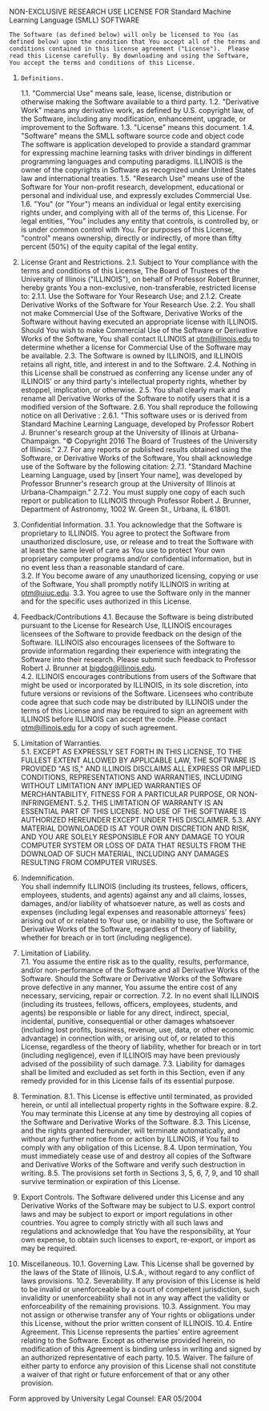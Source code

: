 NON-EXCLUSIVE RESEARCH USE LICENSE FOR
Standard Machine Learning Language (SMLL) SOFTWARE

	The Software (as defined below) will only be licensed to You (as defined below) upon the condition that You accept all of the terms and conditions contained in this license agreement ("License").  Please read this License carefully. By downloading and using the Software, You accept the terms and conditions of this License.   

1.     Definitions.
   1.1.  &quot;Commercial Use" means sale, lease, license, distribution or otherwise making the Software available to a third party.
   1.2. "Derivative Work" means any derivative work, as defined by U.S. copyright law, of the Software, including any modification, enhancement, upgrade, or improvement to the Software.
   1.3.  "License" means this document.
   1.4. "Software" means the SMLL software source code and object code  
The software is application developed to provide a standard grammar for expressing machine learning tasks with driver bindings in different programming languages and computing paradigms.   ILLINOIS is the owner of the copyrights in Software as recognized under United States law and international treaties.
   1.5.  "Research Use" means use of the Software for Your non-profit research, development, educational or personal and individual use, and expressly excludes Commercial Use.
   1.6. "You" (or "Your") means an individual or legal entity exercising rights under, and complying with all of the terms of, this License.  For legal entities, "You" includes any entity that controls, is controlled by, or is under common control with You. For purposes of this License, "control" means ownership, directly or indirectly, of more than fifty percent (50%) of the equity capital of the legal entity.

2. License Grant and Restrictions.
   2.1. Subject to Your compliance with the terms and conditions of this License, The Board of Trustees of the University of Illinois ("ILLINOIS"), on behalf of Professor Robert Brunner, hereby grants You a non-exclusive, non-transferable, restricted license to:
2.1.1. Use the Software for Your Research Use; and
2.1.2. Create Derivative Works of the Software for Your Research Use.
   2.2. You shall not make Commercial Use of the Software, Derivative Works of the Software without having executed an appropriate license with ILLINOIS.  Should You wish to make Commercial Use of the Software or Derivative Works of the Software, You shall contact ILLINOIS at otm@illinois.edu to determine whether a license for Commercial Use of the Software may be available.
   2.3. The Software is owned by ILLINOIS, and ILLINOIS retains all right, title, and interest in and to the Software.
   2.4. Nothing in this License shall be construed as conferring any license under any of ILLINOIS' or any third party's intellectual property rights, whether by estoppel, implication, or otherwise.
   2.5. You shall clearly mark and rename all Derivative Works of the Software to notify users that it is a modified version of the Software.
   2.6. You shall reproduce the following notice on all Derivative :
2.6.1. "This software uses or is derived from Standard Machine Learning Language, developed by Professor Robert J. Brunner's research group at the University of Illinois at Urbana-Champaign. "&copy; Copyright 2016 The Board of Trustees of the University of Illinois."
   2.7. For any reports or published results obtained using the Software, or Derivative Works of the Software, You shall acknowledge use of the Software by the following citation:
2.7.1. "Standard Machine Learning Language, used by [insert Your name], was developed by Professor Brunner's research group at the University of Illinois at Urbana-Champaign."
2.7.2. You must supply one copy of each such report or publication to ILLINOIS through Professor Robert J. Brunner, Department of Astronomy, 1002 W. Green St., Urbana, IL 61801. 

3. Confidential Information.
   3.1. You acknowledge that the Software is proprietary to ILLINOIS.  You agree to protect the Software from unauthorized disclosure, use, or release and to treat the Software with at least the same level of care as You use to protect Your own proprietary computer programs and/or confidential information, but in no event less than a reasonable standard of care.  
   3.2. If You become aware of any unauthorized licensing, copying or use of the Software, You shall promptly notify ILLINOIS in writing at otm@uiuc.edu.
   3.3. You agree to use the Software only in the manner and for the specific uses authorized in this License.

4. Feedback/Contributions
   4.1. Because the Software is being distributed pursuant to the License for Research Use, ILLINOIS encourages licensees of the Software to provide feedback on the design of the Software.  ILLINOIS also encourages licensees of the Software to provide information regarding their experience with integrating the Software into their research.  Please submit such feedback to Professor Robert J. Brunner at bigdog@illinois.edu.  
   4.2. ILLINOIS encourages contributions from users of the Software that might be used or incorporated by ILLINOIS, in its sole discretion, into future versions or revisions of the Software.  Licensees who contribute code agree that such code may be distributed by ILLINOIS under the terms of this License and may be required to sign an agreement with ILLINOIS before ILLINOIS can accept the code.  Please contact otm@illinois.edu for a copy of such agreement.

5. Limitation of Warranties.  
   5.1. EXCEPT AS EXPRESSLY SET FORTH IN THIS LICENSE, TO THE FULLEST EXTENT ALLOWED BY APPLICABLE LAW, THE SOFTWARE IS PROVIDED "AS IS," AND ILLINOIS DISCLAIMS ALL EXPRESS OR IMPLIED CONDITIONS, REPRESENTATIONS AND WARRANTIES, INCLUDING WITHOUT LIMITATION ANY IMPLIED WARRANTIES OF MERCHANTABILITY, FITNESS FOR A PARTICULAR PURPOSE, OR NON-INFRINGEMENT.
   5.2. THIS LIMITATION OF WARRANTY IS AN ESSENTIAL PART OF THIS LICENSE.  NO USE OF THE SOFTWARE IS AUTHORIZED HEREUNDER EXCEPT UNDER THIS DISCLAIMER.
   5.3. ANY MATERIAL DOWNLOADED IS AT YOUR OWN DISCRETION AND RISK, AND YOU ARE SOLELY RESPONSIBLE FOR ANY DAMAGE TO YOUR COMPUTER SYSTEM OR LOSS OF DATA THAT RESULTS FROM THE DOWNLOAD OF SUCH MATERIAL, INCLUDING ANY DAMAGES RESULTING FROM COMPUTER VIRUSES.

6. Indemnification.  
   You shall indemnify ILLINOIS (including its trustees, fellows, officers, employees, students, and agents) against any and all claims, losses, damages, and/or liability of whatsoever nature, as well as costs and expenses (including legal expenses and reasonable attorneys' fees) arising out of or related to Your use, or inability to use, the Software or Derivative Works of the Software, regardless of theory of liability, whether for breach or in tort (including negligence).

7. Limitation of Liability.  
   7.1. You assume the entire risk as to the quality, results, performance, and/or non-performance of the Software and all Derivative Works of the Software.  Should the Software or Derivative Works of the Software prove defective in any manner, You assume the entire cost of any necessary, servicing, repair or correction.
   7.2. In no event shall ILLINOIS (including its trustees, fellows, officers, employees, students, and agents) be responsible or liable for any direct, indirect, special, incidental, punitive, consequential or other damages whatsoever (including lost profits, business, revenue, use, data, or other economic advantage) in connection with, or arising out of, or related to this License, regardless of the theory of liability, whether for breach or in tort (including negligence), even if ILLINOIS may have been previously advised of the possibility of such damage.
   7.3. Liability for damages shall be limited and excluded as set forth in this Section, even if any remedy provided for in this License fails of its essential purpose.

8. Termination.
   8.1. This License is effective until terminated, as provided herein, or until all intellectual property rights in the Software expire.
   8.2. You may terminate this License at any time by destroying all copies of the Software and Derivative Works of the Software.
   8.3. This License, and the rights granted hereunder, will terminate automatically, and without any further notice from or action by ILLINOIS, if You fail to comply with any obligation of this License.
   8.4. Upon termination, You must immediately cease use of and destroy all copies of the Software and Derivative Works of the Software and verify such destruction in writing.
   8.5. The provisions set forth in Sections 3, 5, 6, 7, 9, and 10 shall survive termination or expiration of this License.

9. Export Controls. 
   The Software delivered under this License and any Derivative Works of the Software may be subject to U.S. export control laws and may be subject to export or import regulations in other countries.  You agree to comply strictly with all such laws and regulations and acknowledge that You have the responsibility, at Your own expense, to obtain such licenses to export, re-export, or import as may be required.

10. Miscellaneous.
   10.1. Governing Law.  This License shall be governed by the laws of the State of Illinois, U.S.A., without regard to any conflict of laws provisions.
   10.2. Severability.  If any provision of this License is held to be invalid or unenforceable by a court of competent jurisdiction, such invalidity or unenforceability shall not in any way affect the validity or enforceability of the remaining provisions.
   10.3. Assignment.  You may not assign or otherwise transfer any of Your rights or obligations under this License, without the prior written consent of ILLINOIS.
   10.4. Entire Agreement.  This License represents the parties' entire agreement relating to the Software.  Except as otherwise provided herein, no modification of this Agreement is binding unless in writing and signed by an authorized representative of each party.
   10.5. Waiver.  The failure of either party to enforce any provision of this License shall not constitute a waiver of that right or future enforcement of that or any other provision.

Form approved by University Legal Counsel: EAR 05/2004


